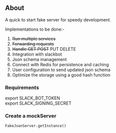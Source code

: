 ## About

A quick to start fake server for speedy development.  
  
Implementations to be done:-  
1. ~~Run multiple services~~
2. ~~Forwarding requests~~
3. ~~Handle GET POST~~ PUT DELETE
4. Integration with slackbot
5. Json schema management
8. Connect with Redis for persistence and caching
6. User configuration to send updated json schema
7. Optimize the storage using a good hash function

### Requirements

export SLACK_BOT_TOKEN  
export SLACK_SIGNING_SECRET  

### Create a mockServer

```
FakeJsonServer.getInstance()
```